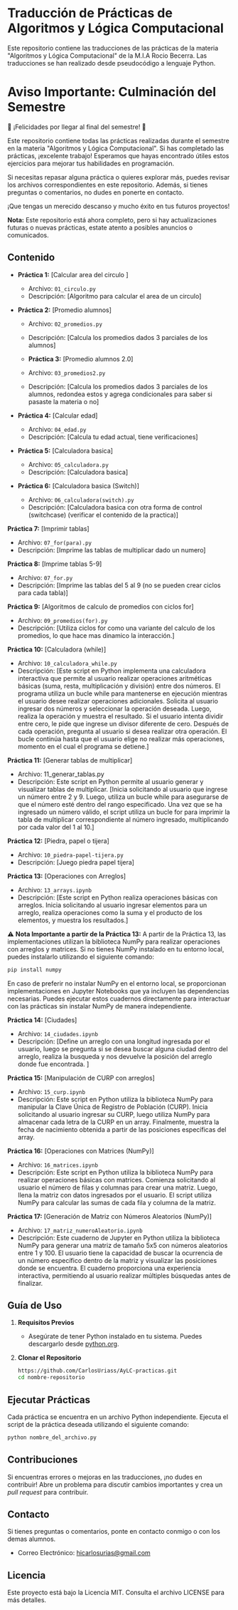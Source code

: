 # Traducción de Prácticas de Algoritmos y Lógica Computacional

Este repositorio contiene las traducciones de las prácticas de la materia "Algoritmos y Lógica Computacional" de la M.I.A Rocio Becerra. Las traducciones se han realizado desde pseudocódigo a lenguaje Python.

# Aviso Importante: Culminación del Semestre

🎉 ¡Felicidades por llegar al final del semestre! 🎉

Este repositorio contiene todas las prácticas realizadas durante el semestre en la materia "Algoritmos y Lógica Computacional". Si has completado las prácticas, ¡excelente trabajo! Esperamos que hayas encontrado útiles estos ejercicios para mejorar tus habilidades en programación.

Si necesitas repasar alguna práctica o quieres explorar más, puedes revisar los archivos correspondientes en este repositorio. Además, si tienes preguntas o comentarios, no dudes en ponerte en contacto.

¡Que tengas un merecido descanso y mucho éxito en tus futuros proyectos!

**Nota:**
Este repositorio está ahora completo, pero si hay actualizaciones futuras o nuevas prácticas, estate atento a posibles anuncios o comunicados.

## Contenido

- **Práctica 1:** [Calcular area del circulo ]
  - Archivo: `01_circulo.py`
  - Descripción: [Algoritmo para calcular el area de un circulo]

- **Práctica 2:** [Promedio alumnos]
  - Archivo: `02_promedios.py`
  - Descripción: [Calcula los promedios dados 3 parciales de los alumnos]

  - **Práctica 3:** [Promedio alumnos 2.0]
  - Archivo: `03_promedios2.py`
  - Descripción: [Calcula los promedios dados 3 parciales de los alumnos, redondea estos y agrega condicionales para saber si pasaste la materia o no]

- **Práctica 4:** [Calcular edad]
  - Archivo: `04_edad.py`
  - Descripción: [Calcula tu edad actual, tiene verificaciones]

- **Práctica 5:** [Calculadora basica]
  - Archivo: `05_calculadora.py`
  - Descripción: [Calculadora basica]

- **Práctica 6:** [Calculadora basica (Switch)]
  - Archivo: `06_calculadora(switch).py`
  - Descripción: [Calculadora basica con otra forma de control (switchcase) (verificar el contenido de la practica)]

 **Práctica 7:** [Imprimir tablas]
  - Archivo: `07_for(para).py`
  - Descripción: [Imprime las tablas de multiplicar dado un numero]

 **Práctica 8:** [Imprime tablas 5-9]
  - Archivo: `07_for.py`
  - Descripción: [Imprime las tablas del 5 al 9 (no se pueden crear ciclos para cada tabla)]

  **Práctica 9:** [Algoritmos de calculo de promedios con ciclos for]
  - Archivo: `09_promedios(for).py`
  - Descripción: [Utiliza ciclos for como una variante del calculo de los promedios, lo que hace mas dinamico la interacción.]

  **Práctica 10:** [Calculadora (while)]
  - Archivo: `10_calculadora_while.py`
  - Descripción: [Este script en Python implementa una calculadora interactiva que permite al usuario realizar operaciones aritméticas básicas (suma, resta, multiplicación y división) entre dos números. El programa utiliza un bucle while para mantenerse en ejecución mientras el usuario desee realizar operaciones adicionales. Solicita al usuario ingresar dos números y seleccionar la operación deseada. Luego, realiza la operación y muestra el resultado. Si el usuario intenta dividir entre cero, le pide que ingrese un divisor diferente de cero. Después de cada operación, pregunta al usuario si desea realizar otra operación. El bucle continúa hasta que el usuario elige no realizar más operaciones, momento en el cual el programa se detiene.]

  **Práctica 11:** [Generar tablas de multiplicar]
  - Archivo: 11_generar_tablas.py
  - Descripción: Este script en Python permite al usuario generar y visualizar tablas de multiplicar. [Inicia solicitando al usuario que ingrese un número entre 2 y 9. Luego, utiliza un bucle while para asegurarse de que el número esté dentro del rango especificado. Una vez que se ha ingresado un número válido, el script utiliza un bucle for para imprimir la tabla de multiplicar correspondiente al número ingresado, multiplicando por cada valor del 1 al 10.]

  **Práctica 12:** [Piedra, papel o tijera]
  - Archivo: `10_piedra-papel-tijera.py`
  - Descripción: [Juego piedra papel tijera]

  **Práctica 13:** [Operaciones con Arreglos]
  - Archivo: `13_arrays.ipynb`
  - Descripción: [Este script en Python realiza operaciones básicas con arreglos. Inicia solicitando al usuario ingresar elementos para un arreglo, realiza operaciones como la suma y el producto de los elementos, y muestra los resultados.]

⚠️ **Nota Importante a partir de la Práctica 13:**
  A partir de la Práctica 13, las implementaciones utilizan la biblioteca NumPy para realizar operaciones con arreglos y matrices. Si no tienes NumPy instalado en tu entorno local, puedes instalarlo utilizando el siguiente comando:

  ```bash
  pip install numpy
  ```

  En caso de preferir no instalar NumPy en el entorno local, se proporcionan implementaciones en Jupyter Notebooks que ya incluyen las dependencias necesarias. Puedes ejecutar estos cuadernos directamente para interactuar con las prácticas sin instalar NumPy de manera independiente.

**Práctica 14:** [Ciudades]
  - Archivo: `14_ciudades.ipynb`
  - Descripción: [Define un arreglo con una longitud ingresada por el usuario, luego se pregunta si se desea buscar alguna ciudad dentro del arreglo, realiza la busqueda y nos devuelve la posición del arreglo donde fue encontrada. ]


  **Práctica 15:** [Manipulación de CURP con arreglos]
  - Archivo: `15_curp.ipynb`
  - Descripción: Este script en Python utiliza la biblioteca NumPy para manipular la Clave Única de Registro de Población (CURP). Inicia solicitando al usuario ingresar su CURP, luego utiliza NumPy para almacenar cada letra de la CURP en un array. Finalmente, muestra la fecha de nacimiento obtenida a partir de las posiciones específicas del array.

  **Práctica 16:** [Operaciones con Matrices (NumPy)]
  - Archivo: `16_matrices.ipynb`
  - Descripción: Este script en Python utiliza la biblioteca NumPy para realizar operaciones básicas con matrices. Comienza solicitando al usuario el número de filas y columnas para crear una matriz. Luego, llena la matriz con datos ingresados por el usuario. El script utiliza NumPy para calcular las sumas de cada fila y columna de la matriz. 

  

  **Práctica 17:** [Generación de Matriz con Números Aleatorios (NumPy)]
  - Archivo: `17_matriz_numeroAleatorio.ipynb`
  - Descripción: Este cuaderno de Jupyter en Python utiliza la biblioteca NumPy para generar una matriz de tamaño 5x5 con números aleatorios entre 1 y 100. El usuario tiene la capacidad de buscar la ocurrencia de un número específico dentro de la matriz y visualizar las posiciones donde se encuentra. El cuaderno proporciona una experiencia interactiva, permitiendo al usuario realizar múltiples búsquedas antes de finalizar.
 

## Guía de Uso

1. **Requisitos Previos**
   - Asegúrate de tener Python instalado en tu sistema. Puedes descargarlo desde [python.org](https://www.python.org/).

2. **Clonar el Repositorio**
   ```bash
   https://github.com/CarlosUriass/AyLC-practicas.git
   cd nombre-repositorio

## Ejecutar Prácticas

Cada práctica se encuentra en un archivo Python independiente. Ejecuta el script de la práctica deseada utilizando el siguiente comando:

```bash
python nombre_del_archivo.py
```

## Contribuciones

Si encuentras errores o mejoras en las traducciones, ¡no dudes en contribuir! Abre un problema para discutir cambios importantes y crea un *pull request* para contribuir.

## Contacto

Si tienes preguntas o comentarios, ponte en contacto conmigo o con los demas alumnos.
- Correo Electrónico: [hicarlosurias@gmail.com](mailto:hicarlosurias@gmail.com)

## Licencia

Este proyecto está bajo la Licencia MIT. Consulta el archivo LICENSE para más detalles.
